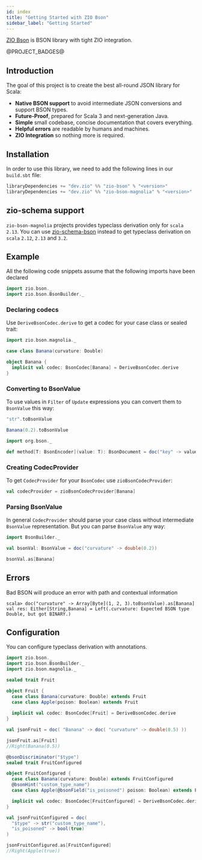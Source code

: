 ```yaml
---
id: index
title: "Getting Started with ZIO Bson"
sidebar_label: "Getting Started"
---
```


[ZIO Bson](https://github.com/zio/zio-bson) is BSON library with tight ZIO integration.

@PROJECT_BADGES@

## Introduction

The goal of this project is to create the best all-round JSON library for Scala:

- **Native BSON support** to avoid intermediate JSON conversions and support BSON types.
- **Future-Proof**, prepared for Scala 3 and next-generation Java.
- **Simple** small codebase, concise documentation that covers everything.
- **Helpful errors** are readable by humans and machines.
- **ZIO Integration** so nothing more is required.

## Installation

In order to use this library, we need to add the following lines in our `build.sbt` file:

```scala
libraryDependencies += "dev.zio" %% "zio-bson" % "<version>"
libraryDependencies += "dev.zio" %% "zio-bson-magnolia" % "<version>"
```

## zio-schema support

`zio-bson-magnolia` projects provides typeclass derivation only for `scala` `2.13`.
You can use [zio-schema-bson](https://github.com/zio/zio-schema/) instead to get typeclass derivation on `scala` `2.12`, `2.13` and `3.2`.

## Example

All the following code snippets assume that the following imports have been declared

```scala
import zio.bson._
import zio.bson.BsonBuilder._
```

### Declaring codecs

Use `DeriveBsonCodec.derive` to get a codec for your case class or sealed trait:

```scala
import zio.bson.magnolia._

case class Banana(curvature: Double)

object Banana {
  implicit val codec: BsonCodec[Banana] = DeriveBsonCodec.derive
}
```

### Converting to BsonValue

To use values in `Filter` of `Update` expressions you can convert them to `BsonValue` this way:

```scala
"str".toBsonValue

Banana(0.2).toBsonValue

import org.bson._

def method[T: BsonEncoder](value: T): BsonDocument = doc("key" -> value.toBsonValue)
```

### Creating CodecProvider

To get `CodecProvider` for your `BsonCodec` use `zioBsonCodecProvider`:

```scala
val codecProvider = zioBsonCodecProvider[Banana]
```

### Parsing BsonValue

In general `CodecProvider` should parse your case class without intermediate `BsonValue` representation.
But you can parse `BsonValue` any way:

```scala
import BsonBuilder._

val bsonVal: BsonValue = doc("curvature" -> double(0.2))

bsonVal.as[Banana]
```

## Errors

Bad BSON will produce an error with path and contextual information

```
scala> doc("curvature" -> Array[Byte](1, 2, 3).toBsonValue).as[Banana]
val res: Either[String,Banana] = Left(.curvature: Expected BSON type Double, but got BINARY.)
```

## Configuration

You can configure typeclass derivation with annotations.

```scala mdoc:compile-only
import zio.bson._
import zio.bson.BsonBuilder._
import zio.bson.magnolia._

sealed trait Fruit

object Fruit {
  case class Banana(curvature: Double) extends Fruit
  case class Apple(poison: Boolean) extends Fruit
  
  implicit val codec: BsonCodec[Fruit] = DeriveBsonCodec.derive
}

val jsonFruit = doc( "Banana" -> doc( "curvature" -> double(0.5) ))

jsonFruit.as[Fruit]
//Right(Banana(0.5))

@bsonDiscriminator("$type")
sealed trait FruitConfigured

object FruitConfigured {
  case class Banana(curvature: Double) extends FruitConfigured
  @bsonHint("custom_type_name")
  case class Apple(@bsonField("is_poisoned") poison: Boolean) extends FruitConfigured

  implicit val codec: BsonCodec[FruitConfigured] = DeriveBsonCodec.derive
}

val jsonFruitConfigured = doc(
  "$type" -> str("custom_type_name"),
  "is_poisoned" -> bool(true)
)

jsonFruitConfigured.as[FruitConfigured]
//Right(Apple(true))
```
